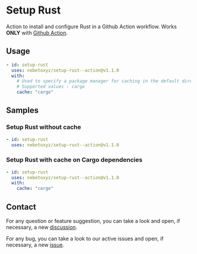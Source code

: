 # Setup Rust

Action to install and configure Rust in a Github Action workflow.
Works **ONLY** with [Github Action](https://github.com/features/actions).

## Usage

```yaml
- id: setup-rust
  uses: nebetoxyz/setup-rust--action@v1.1.0
  with:
    # Used to specify a package manager for caching in the default directory.
    # Supported values : cargo
    cache: "cargo"
```

## Samples

### Setup Rust without cache

```yaml
- id: setup-rust
  uses: nebetoxyz/setup-rust--action@v1.1.0
```

### Setup Rust with cache on Cargo dependencies

```yaml
- id: setup-rust
  uses: nebetoxyz/setup-rust--action@v1.1.0
  with:
    cache: "cargo"
```

## Contact

For any question or feature suggestion, you can take a look and open, if necessary, a new [discussion](https://github.com/nebetoxyz/setup-rust--action/discussions).

For any bug, you can take a look to our active issues and open, if necessary, a new [issue](https://github.com/nebetoxyz/setup-rust--action/issues).
